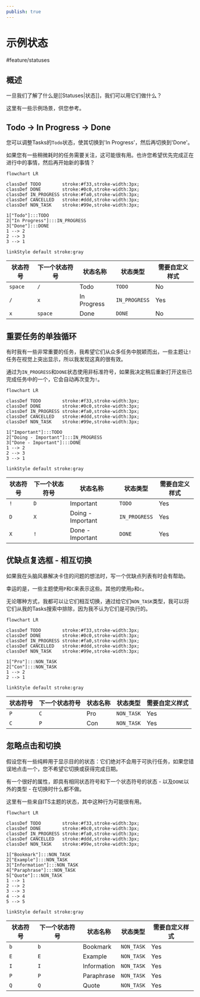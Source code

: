 ```yaml
---
publish: true
---
```


# 示例状态

<span class="related-pages">#feature/statuses</span>

## 概述

一旦我们了解了什么是[[Statuses|状态]]，我们可以用它们做什么？

这里有一些示例场景，供您参考。

## Todo -> In Progress -> Done

您可以调整Tasks的`Todo`状态，使其切换到'In Progress'，然后再切换到'Done'。

如果您有一些稍微耗时的任务需要关注，这可能很有用。也许您希望优先完成正在进行中的事情，然后再开始新的事情？

<!-- include: DocsSamplesForStatuses.test.DefaultStatuses_todo-in_progress-done.approved.mermaid.md -->
```mermaid
flowchart LR

classDef TODO        stroke:#f33,stroke-width:3px;
classDef DONE        stroke:#0c0,stroke-width:3px;
classDef IN_PROGRESS stroke:#fa0,stroke-width:3px;
classDef CANCELLED   stroke:#ddd,stroke-width:3px;
classDef NON_TASK    stroke:#99e,stroke-width:3px;

1["Todo"]:::TODO
2["In Progress"]:::IN_PROGRESS
3["Done"]:::DONE
1 --> 2
2 --> 3
3 --> 1

linkStyle default stroke:gray
```
<!-- endInclude -->

<!-- placeholder to force blank line before included text --><!-- include: DocsSamplesForStatuses.test.DefaultStatuses_todo-in_progress-done.approved.md -->

| 状态符号 | 下一个状态符号 | 状态名称 | 状态类型 | 需要自定义样式 |
| ----- | ----- | ----- | ----- | ----- |
| `space` | `/` | Todo | `TODO` | No |
| `/` | `x` | In Progress | `IN_PROGRESS` | Yes |
| `x` | `space` | Done | `DONE` | No |

<!-- placeholder to force blank line after included text --><!-- endInclude -->

## 重要任务的单独循环

有时我有一些非常重要的任务，我希望它们从众多任务中脱颖而出，一些主题让`!`任务在视觉上突出显示，所以我发现这真的很有效。

通过为`IN_PROGRESS`和`DONE`状态使用非标准符号，如果我决定稍后重新打开这些已完成任务中的一个，它会自动再次变为`!`。

<!-- include: DocsSamplesForStatuses.test.DefaultStatuses_important-cycle.approved.mermaid.md -->
```mermaid
flowchart LR

classDef TODO        stroke:#f33,stroke-width:3px;
classDef DONE        stroke:#0c0,stroke-width:3px;
classDef IN_PROGRESS stroke:#fa0,stroke-width:3px;
classDef CANCELLED   stroke:#ddd,stroke-width:3px;
classDef NON_TASK    stroke:#99e,stroke-width:3px;

1["Important"]:::TODO
2["Doing - Important"]:::IN_PROGRESS
3["Done - Important"]:::DONE
1 --> 2
2 --> 3
3 --> 1

linkStyle default stroke:gray
```
<!-- endInclude -->

<!-- placeholder to force blank line before included text --><!-- include: DocsSamplesForStatuses.test.DefaultStatuses_important-cycle.approved.md -->

| 状态符号 | 下一个状态符号 | 状态名称 | 状态类型 | 需要自定义样式 |
| ----- | ----- | ----- | ----- | ----- |
| `!` | `D` | Important | `TODO` | Yes |
| `D` | `X` | Doing - Important | `IN_PROGRESS` | Yes |
| `X` | `!` | Done - Important | `DONE` | Yes |

<!-- placeholder to force blank line after included text --><!-- endInclude -->

## 优缺点复选框 - 相互切换

如果我在头脑风暴解决卡住的问题的想法时，写一个优缺点列表有时会有帮助。

幸运的是，一些主题使用`P`和`C`来表示这些。其他的使用`p`和`c`。

无论哪种方式，我都可以让它们相互切换，通过给它们`NON_TASK`类型，我可以将它们从我的Tasks搜索中排除，因为我不认为它们是可执行的。

<!-- include: DocsSamplesForStatuses.test.DefaultStatuses_pro-con-cycle.approved.mermaid.md -->
```mermaid
flowchart LR

classDef TODO        stroke:#f33,stroke-width:3px;
classDef DONE        stroke:#0c0,stroke-width:3px;
classDef IN_PROGRESS stroke:#fa0,stroke-width:3px;
classDef CANCELLED   stroke:#ddd,stroke-width:3px;
classDef NON_TASK    stroke:#99e,stroke-width:3px;

1["Pro"]:::NON_TASK
2["Con"]:::NON_TASK
1 --> 2
2 --> 1

linkStyle default stroke:gray
```
<!-- endInclude -->

<!-- placeholder to force blank line before included text --><!-- include: DocsSamplesForStatuses.test.DefaultStatuses_pro-con-cycle.approved.md -->

| 状态符号 | 下一个状态符号 | 状态名称 | 状态类型 | 需要自定义样式 |
| ----- | ----- | ----- | ----- | ----- |
| `P` | `C` | Pro | `NON_TASK` | Yes |
| `C` | `P` | Con | `NON_TASK` | Yes |

<!-- placeholder to force blank line after included text --><!-- endInclude -->

## 忽略点击和切换

假设您有一些纯粹用于显示目的的状态：它们绝对不会用于可执行任务，如果您错误地点击一个，您不希望它切换或获得完成日期。

有一个很好的属性，即具有相同状态符号和下一个状态符号的状态 - 以及`DONE`以外的类型 - 在切换时什么都不做。

这里有一些来自ITS主题的状态，其中这种行为可能很有用。

<!-- include: DocsSamplesForStatuses.test.DefaultStatuses_toggle-does-nothing.approved.mermaid.md -->
```mermaid
flowchart LR

classDef TODO        stroke:#f33,stroke-width:3px;
classDef DONE        stroke:#0c0,stroke-width:3px;
classDef IN_PROGRESS stroke:#fa0,stroke-width:3px;
classDef CANCELLED   stroke:#ddd,stroke-width:3px;
classDef NON_TASK    stroke:#99e,stroke-width:3px;

1["Bookmark"]:::NON_TASK
2["Example"]:::NON_TASK
3["Information"]:::NON_TASK
4["Paraphrase"]:::NON_TASK
5["Quote"]:::NON_TASK
1 --> 1
2 --> 2
3 --> 3
4 --> 4
5 --> 5

linkStyle default stroke:gray
```
<!-- endInclude -->

<!-- placeholder to force blank line before included text --><!-- include: DocsSamplesForStatuses.test.DefaultStatuses_toggle-does-nothing.approved.md -->

| 状态符号 | 下一个状态符号 | 状态名称 | 状态类型 | 需要自定义样式 |
| ----- | ----- | ----- | ----- | ----- |
| `b` | `b` | Bookmark | `NON_TASK` | Yes |
| `E` | `E` | Example | `NON_TASK` | Yes |
| `I` | `I` | Information | `NON_TASK` | Yes |
| `P` | `P` | Paraphrase | `NON_TASK` | Yes |
| `Q` | `Q` | Quote | `NON_TASK` | Yes |

<!-- placeholder to force blank line after included text --><!-- endInclude -->

